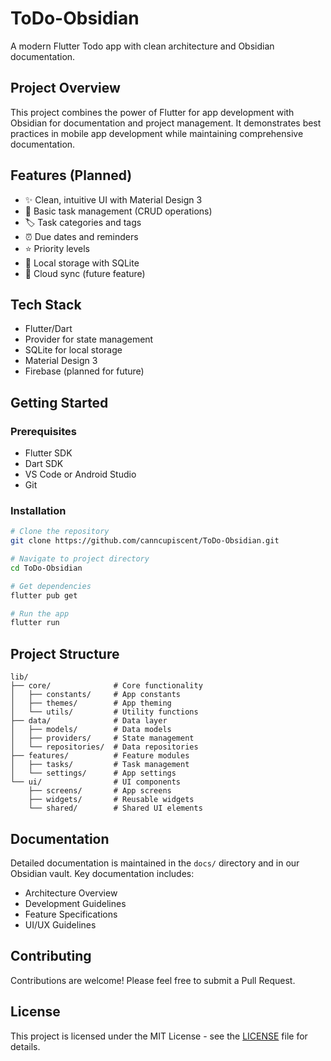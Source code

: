 # ToDo-Obsidian

A modern Flutter Todo app with clean architecture and Obsidian documentation.

## Project Overview

This project combines the power of Flutter for app development with Obsidian for documentation and project management. It demonstrates best practices in mobile app development while maintaining comprehensive documentation.

## Features (Planned)

- ✨ Clean, intuitive UI with Material Design 3
- 📝 Basic task management (CRUD operations)
- 🏷️ Task categories and tags
- ⏰ Due dates and reminders
- ⭐ Priority levels
- 💾 Local storage with SQLite
- 🔄 Cloud sync (future feature)

## Tech Stack

- Flutter/Dart
- Provider for state management
- SQLite for local storage
- Material Design 3
- Firebase (planned for future)

## Getting Started

### Prerequisites

- Flutter SDK
- Dart SDK
- VS Code or Android Studio
- Git

### Installation

```bash
# Clone the repository
git clone https://github.com/canncupiscent/ToDo-Obsidian.git

# Navigate to project directory
cd ToDo-Obsidian

# Get dependencies
flutter pub get

# Run the app
flutter run
```

## Project Structure

```
lib/
├── core/              # Core functionality
│   ├── constants/     # App constants
│   ├── themes/        # App theming
│   └── utils/         # Utility functions
├── data/              # Data layer
│   ├── models/        # Data models
│   ├── providers/     # State management
│   └── repositories/  # Data repositories
├── features/          # Feature modules
│   ├── tasks/         # Task management
│   └── settings/      # App settings
└── ui/                # UI components
    ├── screens/       # App screens
    ├── widgets/       # Reusable widgets
    └── shared/        # Shared UI elements
```

## Documentation

Detailed documentation is maintained in the `docs/` directory and in our Obsidian vault. Key documentation includes:

- Architecture Overview
- Development Guidelines
- Feature Specifications
- UI/UX Guidelines

## Contributing

Contributions are welcome! Please feel free to submit a Pull Request.

## License

This project is licensed under the MIT License - see the [LICENSE](LICENSE) file for details.
